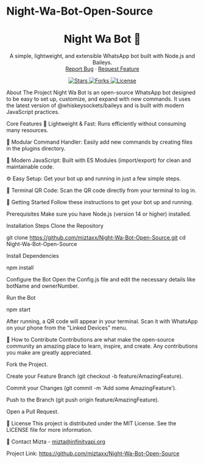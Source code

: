 # Night-Wa-Bot-Open-Source
<div align="center">
<h1 align="center">Night Wa Bot 🤖</h1>
<p align="center">
A simple, lightweight, and extensible WhatsApp bot built with Node.js and Baileys.
<br />
<a href="https://github.com/miztaxx/Night-Wa-Bot-Open-Source/issues">Report Bug</a>
·
<a href="https://github.com/miztaxx/Night-Wa-Bot-Open-Source/issues">Request Feature</a>
</p>
</div>

<p align="center">
<a href="https://github.com/miztaxx/Night-Wa-Bot-Open-Source/stargazers">
<img src="https://img.shields.io/github/stars/miztaxx/Night-Wa-Bot-Open-Source?style=for-the-badge&logo=github&color=c9a2db&logoColor=D9E0EE&labelColor=302D41" alt="Stars">
</a>
<a href="https://github.com/miztaxx/Night-Wa-Bot-Open-Source/network/members">
<img src="https://img.shields.io/github/forks/miztaxx/Night-Wa-Bot-Open-Source?style=for-the-badge&logo=github&color=b1e1a6&logoColor=D9E0EE&labelColor=302D41" alt="Forks">
</a>
<a href="https://github.com/miztaxx/Night-Wa-Bot-Open-Source/blob/main/LICENSE">
<img src="https://img.shields.io/github/license/miztaxx/Night-Wa-Bot-Open-Source?style=for-the-badge&logo=github&color=f5c2e7&logoColor=D9E0EE&labelColor=302D41" alt="License">
</a>
</p>

About The Project
Night Wa Bot is an open-source WhatsApp bot designed to be easy to set up, customize, and expand with new commands. It uses the latest version of @whiskeysockets/baileys and is built with modern JavaScript practices.

Core Features
🚀 Lightweight & Fast: Runs efficiently without consuming many resources.

🧩 Modular Command Handler: Easily add new commands by creating files in the plugins directory.

💎 Modern JavaScript: Built with ES Modules (import/export) for clean and maintainable code.

⚙️ Easy Setup: Get your bot up and running in just a few simple steps.

📱 Terminal QR Code: Scan the QR code directly from your terminal to log in.

🚀 Getting Started
Follow these instructions to get your bot up and running.

Prerequisites
Make sure you have Node.js (version 14 or higher) installed.

Installation Steps
Clone the Repository

git clone https://github.com/miztaxx/Night-Wa-Bot-Open-Source.git
cd Night-Wa-Bot-Open-Source

Install Dependencies

npm install

Configure the Bot
Open the Config.js file and edit the necessary details like botName and ownerNumber.

Run the Bot

npm start

After running, a QR code will appear in your terminal. Scan it with WhatsApp on your phone from the "Linked Devices" menu.

🤝 How to Contribute
Contributions are what make the open-source community an amazing place to learn, inspire, and create. Any contributions you make are greatly appreciated.

Fork the Project.

Create your Feature Branch (git checkout -b feature/AmazingFeature).

Commit your Changes (git commit -m 'Add some AmazingFeature').

Push to the Branch (git push origin feature/AmazingFeature).

Open a Pull Request.

📄 License
This project is distributed under the MIT License. See the LICENSE file for more information.

📧 Contact
Mizta - mizta@infinityapi.org

Project Link: https://github.com/miztaxx/Night-Wa-Bot-Open-Source

